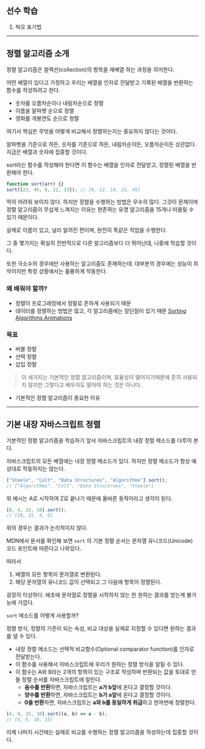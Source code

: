 ## 선수 학습

1. 빅오 표기법

---

## 정렬 알고리즘 소개

정렬 알고리즘은 컬렉션(collection)의 항목을 재배열 하는 과정을 의미한다.

어떤 배열이 있다고 가정하고 우리는 배열을 인자로 전달받고 기록된 배열을 반환하는 함수를 작성하려고 한다.

- 숫자를 오름차순이나 내림차순으로 정렬
- 이름을 알파벳 순으로 정렬
- 영화를 개봉연도 순으로 정렬

여기서 핵심은 무엇을 어떻게 비교해서 정렬하는지는 중요하지 않다는 것이다.

알파벳을 기준으로 하든, 숫자를 기준으로 하든, 내림차순이든, 오름차순이든 상관없다. 지금은 배열과 숫자에 집중할 것이다.

sort라는 함수를 작성해야 한다면 이 함수는 배열을 인자로 전달받고, 정렬된 배열을 반환해야 한다.

```jsx
function sort(arr) {}
sort([23, 45, 6, 12, 13]); // [6, 12, 14, 23, 45]
```

딱히 어려워 보이지 않다. 하지만 정렬을 수행하는 방법은 무수히 많다. 그것이 문제이며 정렬 알고리즘이 무섭게 느껴지는 이유는 현존하는 유명 알고리즘을 15개나 떠올릴 수 있기 때문이다.

실제로 이름이 있고, 널리 알려진 편이며, 완전히 똑같은 작업을 수행한다.

그 중 몇가지는 확실히 전반적으로 다른 알고리즘보다 더 뛰어난데, 나중에 학습할 것이다.

또한 극소수의 경우에만 사용하는 알고리즘도 존재하는데. 대부분의 경우에는 성능이 최악이지만 특정 상황에서는 훌륭하게 작동한다.

### 왜 배워야 할까?

- 정렬이 프로그래밍에서 정말로 흔하게 사용되기 때문
- 데이터를 정렬하는 방법은 많고, 각 알고리즘에는 장단점이 있기 때문 [Sorting Algorithms Animations](https://www.toptal.com/developers/sorting-algorithms)

### 목표

- 버블 정렬
- 선택 정렬
- 삽입 정렬

> 이 세가지는 기본적인 정렬 알고리즘이며, 효율성이 떨어지기때문에 흔히 사용되지 않지만 그렇다고 배우지도 말아야 하는 것은 아니다.

- 기본적인 정렬 알고리즘이 중요한 이유

---

## 기본 내장 자바스크립트 정렬

기본적인 정렬 알고리즘을 학습하기 앞서 자바스크립트의 내장 정렬 메소드를 다루어 본다.

자바스크립트의 모든 배열에는 내장 정렬 메소드가 있다. 하지만 정렬 메소드가 항상 예상대로 작동하지는 않는다.

```jsx
["Steele", "Colt", "Data Structures", "Algorithms"].sort();
// ["Algorithms", "Colt", "Data Structrues", "Steele"]
```

위 예시는 A로 시작하여 Z로 끝나기 때문에 올바른 동작이라고 생각이 된다.

```jsx
[6, 4, 15, 10].sort();
// [10, 15, 4, 6]
```

위의 경우는 결과가 논리적이지 않다.

MDN에서 문서를 확인해 보면 `sort` 의 기본 정렬 순서는 문자열 유니코드(Unicode) 코드 포인트에 따른다고 나와있다.

따라서

1. 배열의 모든 항목이 문자열로 변환된다.
2. 해당 문자열의 유니코드 값이 선택되고 그 다음에 항목이 정렬된다.

굉장히 이상하다. 애초에 문자열로 정렬을 시작하지 않는 한 원하는 결과를 얻는게 불가능에 가깝다.

`sort` 메소드를 어떻게 사용할까?

정렬 방식, 정렬의 기준이 되는 속성, 비교 대상을 실제로 지정할 수 있다면 원하는 결과를 낼 수 있다.

- 내장 정렬 메소드는 선택적 비교함수(Optional comparator function)를 인자로 전달받는다.
- 이 함수를 사용해서 자바스크립트에 우리가 원하는 정렬 방식을 알릴 수 있다.
- 이 함수는 A와 B라는 2개의 항목이 있는 구조로 작성하며 반환되는 값을 토대로 만들 정렬 순서를 자바스크립트에 알린다.
  - **음수를 반환**하면, 자바스크립트는 **a가 b앞**에 온다고 결정할 것이다.
  - **양수를 반환**하면, 자바스크립트는 **b가 a앞**에 온다고 결정할 것이다.
  - **0을 반환**하면, 자바스크립트는 **a와 b를 동일하게 취급**하고 한꺼번에 정렬한다.

```jsx
[6, 4, 15, 10].sort((a, b) => a - b);
// [4, 6, 10, 15]
```

이제 나머지 시간에는 실제로 비교를 수행하는 정렬 알고리즘을 작성하는데 집중할 것이다.
